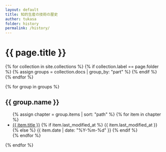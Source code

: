 ```yaml
---
layout: default
title: 知的生産の技術の歴史
auther: tukasa
folder: history
permalink: /history/
---
```


<h1>{{ page.title }}</h1>

{% for collection in site.collections %}
  {% if collection.label == page.folder %}
    {% assign groups = collection.docs | group_by: "part" %}
  {% endif %}
{% endfor %}

{% for group in groups %}
  <h2 id="{{ group.name }}">{{ group.name }}</h2>
  <ul>
  {% assign chapter = group.items | sort: "path" %}
  {% for item in chapter %}
    <li class="post-list-by-part">
       <a href="{{ item.url | relative_url }}">{{ item.title }}</a>
       <time datetime="{{ page.date | date_to_xmlschema }}">
       {% if item.last_modified_at %}
         {{ item.last_modified_at }}
       {% else %}
         {{ item.date | date: "%Y-%m-%d" }}
       {% endif %}
       </time>
    </li>
  {% endfor %}
  </ul>
{% endfor %}